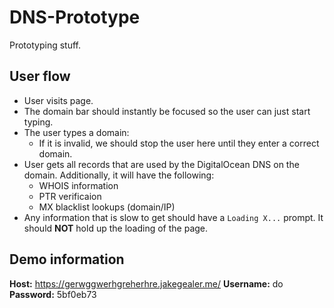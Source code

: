 # DNS-Prototype
Prototyping stuff.

## User flow
- User visits page.
- The domain bar should instantly be focused so the user can just start typing.
- The user types a domain:
    - If it is invalid, we should stop the user here until they enter a correct domain.
- User gets all records that are used by the DigitalOcean DNS on the domain. Additionally, it will have the following:
    - WHOIS information
    - PTR verificaion
    - MX blacklist lookups (domain/IP)
- Any information that is slow to get should have a `Loading X...` prompt. It should **NOT** hold up the loading of the page.

## Demo information
**Host:** https://gerwggwerhgreherhre.jakegealer.me/
**Username:** do
**Password:** 5bf0eb73
